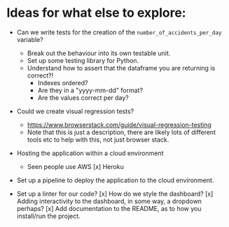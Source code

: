 # Ideas for what else to explore:

- Can we write tests for the creation of the `number_of_accidents_per_day` variable?

  - Break out the behaviour into its own testable unit.
  - Set up some testing library for Python.
  - Understand how to assert that the dataframe you are returning is correct?!
    - Indexes ordered?
    - Are they in a "yyyy-mm-dd" format?
    - Are the values correct per day?

- Could we create visual regression tests?

  - https://www.browserstack.com/guide/visual-regression-testing
  - Note that this is just a description, there are likely lots of different tools etc to help with this, not just browser stack.

- Hosting the application within a cloud environment

  - Seen people use AWS
  [x] Heroku

- Set up a pipeline to deploy the application to the cloud environment.
- Set up a linter for our code?
[x] How do we style the dashboard?
[x] Adding interactivity to the dashboard, in some way, a dropdown perhaps?
[x] Add documentation to the README, as to how you install/run the project.
